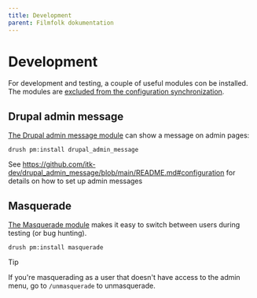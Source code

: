 ```yaml
---
title: Development
parent: Filmfolk dokumentation
---
```


# Development

For development and testing, a couple of useful modules con be installed. The modules are [excluded from the
configuration synchronization](https://www.drupal.org/node/3079028).

## Drupal admin message

[The Drupal admin message module](https://github.com/itk-dev/drupal_admin_message) can show a message on admin pages:

``` shell
drush pm:install drupal_admin_message
```

See <https://github.com/itk-dev/drupal_admin_message/blob/main/README.md#configuration> for details on how to set up
admin messages

## Masquerade

[The Masquerade module](https://www.drupal.org/project/masquerade) makes it easy to switch between users during testing
(or bug hunting).

``` shell
drush pm:install masquerade
```

> [!TIP]
> If you're masquerading as a user that doesn't have access to the admin menu, go to `/unmasquerade` to unmasquerade.
